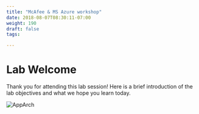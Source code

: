 ```yaml
---
title: "McAfee & MS Azure workshop"
date: 2018-08-07T08:30:11-07:00
weight: 190
draft: false
tags:  

---
```


# Lab Welcome

Thank you for attending this lab session! Here is a brief introduction of the lab objectives and what we hope you learn today. 

![AppArch](/images/mfe/McAfee-Microsoft-Azure.jpg?classes=border,shadow)
